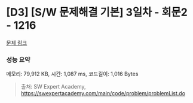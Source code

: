 # [D3] [S/W 문제해결 기본] 3일차 - 회문2 - 1216 

[문제 링크](https://swexpertacademy.com/main/code/problem/problemDetail.do?contestProbId=AV14Rq5aABUCFAYi) 

### 성능 요약

메모리: 79,912 KB, 시간: 1,087 ms, 코드길이: 1,016 Bytes



> 출처: SW Expert Academy, https://swexpertacademy.com/main/code/problem/problemList.do